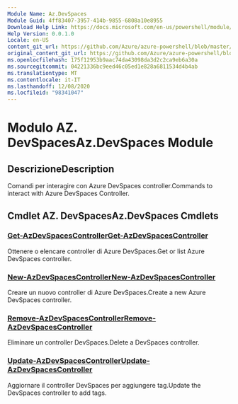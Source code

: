 ```yaml
---
Module Name: Az.DevSpaces
Module Guid: 4ff83407-3957-414b-9855-6808a10e8955
Download Help Link: https://docs.microsoft.com/en-us/powershell/module/az.devspaces
Help Version: 0.0.1.0
Locale: en-US
content_git_url: https://github.com/Azure/azure-powershell/blob/master/src/DevSpaces/DevSpaces/help/Az.DevSpaces.md
original_content_git_url: https://github.com/Azure/azure-powershell/blob/master/src/DevSpaces/DevSpaces/help/Az.DevSpaces.md
ms.openlocfilehash: 175f12953b9aac74da43098da3d2c2ca9eb6a30a
ms.sourcegitcommit: 04221336bc9eed46c05ed1e828a6811534d4b4ab
ms.translationtype: MT
ms.contentlocale: it-IT
ms.lasthandoff: 12/08/2020
ms.locfileid: "98341047"
---
```

# <span data-ttu-id="a910c-101">Modulo AZ. DevSpaces</span><span class="sxs-lookup"><span data-stu-id="a910c-101">Az.DevSpaces Module</span></span>
## <span data-ttu-id="a910c-102">Descrizione</span><span class="sxs-lookup"><span data-stu-id="a910c-102">Description</span></span>
<span data-ttu-id="a910c-103">Comandi per interagire con Azure DevSpaces controller.</span><span class="sxs-lookup"><span data-stu-id="a910c-103">Commands to interact with Azure DevSpaces Controller.</span></span>

## <span data-ttu-id="a910c-104">Cmdlet AZ. DevSpaces</span><span class="sxs-lookup"><span data-stu-id="a910c-104">Az.DevSpaces Cmdlets</span></span>
### [<span data-ttu-id="a910c-105">Get-AzDevSpacesController</span><span class="sxs-lookup"><span data-stu-id="a910c-105">Get-AzDevSpacesController</span></span>](Get-AzDevSpacesController.md)
<span data-ttu-id="a910c-106">Ottenere o elencare controller di Azure DevSpaces.</span><span class="sxs-lookup"><span data-stu-id="a910c-106">Get or list Azure DevSpaces controller.</span></span>

### [<span data-ttu-id="a910c-107">New-AzDevSpacesController</span><span class="sxs-lookup"><span data-stu-id="a910c-107">New-AzDevSpacesController</span></span>](New-AzDevSpacesController.md)
<span data-ttu-id="a910c-108">Creare un nuovo controller di Azure DevSpaces.</span><span class="sxs-lookup"><span data-stu-id="a910c-108">Create a new Azure DevSpaces controller.</span></span>

### [<span data-ttu-id="a910c-109">Remove-AzDevSpacesController</span><span class="sxs-lookup"><span data-stu-id="a910c-109">Remove-AzDevSpacesController</span></span>](Remove-AzDevSpacesController.md)
<span data-ttu-id="a910c-110">Eliminare un controller DevSpaces.</span><span class="sxs-lookup"><span data-stu-id="a910c-110">Delete a DevSpaces controller.</span></span>

### [<span data-ttu-id="a910c-111">Update-AzDevSpacesController</span><span class="sxs-lookup"><span data-stu-id="a910c-111">Update-AzDevSpacesController</span></span>](Update-AzDevSpacesController.md)
<span data-ttu-id="a910c-112">Aggiornare il controller DevSpaces per aggiungere tag.</span><span class="sxs-lookup"><span data-stu-id="a910c-112">Update the DevSpaces controller to add tags.</span></span> 

